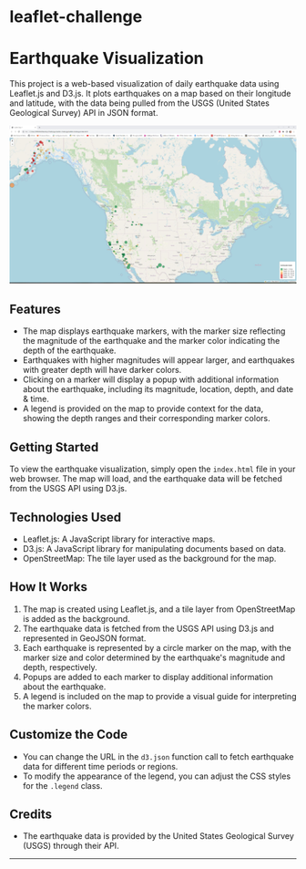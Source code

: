 # leaflet-challenge

# Earthquake Visualization

This project is a web-based visualization of daily earthquake data using Leaflet.js and D3.js. It plots earthquakes on a map based on their longitude and latitude, with the data being pulled from the USGS (United States Geological Survey) API in JSON format.

![Earthquake Map](MAP.jpg)


## Features

- The map displays earthquake markers, with the marker size reflecting the magnitude of the earthquake and the marker color indicating the depth of the earthquake.
- Earthquakes with higher magnitudes will appear larger, and earthquakes with greater depth will have darker colors.
- Clicking on a marker will display a popup with additional information about the earthquake, including its magnitude, location, depth, and date & time.
- A legend is provided on the map to provide context for the data, showing the depth ranges and their corresponding marker colors.

## Getting Started

To view the earthquake visualization, simply open the `index.html` file in your web browser. The map will load, and the earthquake data will be fetched from the USGS API using D3.js.

## Technologies Used

- Leaflet.js: A JavaScript library for interactive maps.
- D3.js: A JavaScript library for manipulating documents based on data.
- OpenStreetMap: The tile layer used as the background for the map.

## How It Works

1. The map is created using Leaflet.js, and a tile layer from OpenStreetMap is added as the background.
2. The earthquake data is fetched from the USGS API using D3.js and represented in GeoJSON format.
3. Each earthquake is represented by a circle marker on the map, with the marker size and color determined by the earthquake's magnitude and depth, respectively.
4. Popups are added to each marker to display additional information about the earthquake.
5. A legend is included on the map to provide a visual guide for interpreting the marker colors.

## Customize the Code

- You can change the URL in the `d3.json` function call to fetch earthquake data for different time periods or regions.
- To modify the appearance of the legend, you can adjust the CSS styles for the `.legend` class.

## Credits

- The earthquake data is provided by the United States Geological Survey (USGS) through their API.



---
